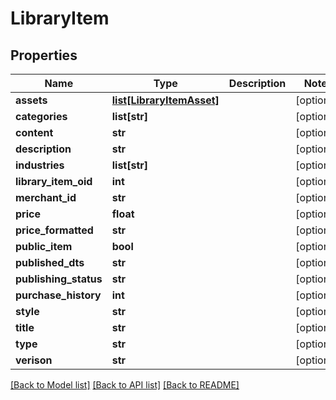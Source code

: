 # LibraryItem

## Properties
Name | Type | Description | Notes
------------ | ------------- | ------------- | -------------
**assets** | [**list[LibraryItemAsset]**](LibraryItemAsset.md) |  | [optional] 
**categories** | **list[str]** |  | [optional] 
**content** | **str** |  | [optional] 
**description** | **str** |  | [optional] 
**industries** | **list[str]** |  | [optional] 
**library_item_oid** | **int** |  | [optional] 
**merchant_id** | **str** |  | [optional] 
**price** | **float** |  | [optional] 
**price_formatted** | **str** |  | [optional] 
**public_item** | **bool** |  | [optional] 
**published_dts** | **str** |  | [optional] 
**publishing_status** | **str** |  | [optional] 
**purchase_history** | **int** |  | [optional] 
**style** | **str** |  | [optional] 
**title** | **str** |  | [optional] 
**type** | **str** |  | [optional] 
**verison** | **str** |  | [optional] 

[[Back to Model list]](../README.md#documentation-for-models) [[Back to API list]](../README.md#documentation-for-api-endpoints) [[Back to README]](../README.md)



